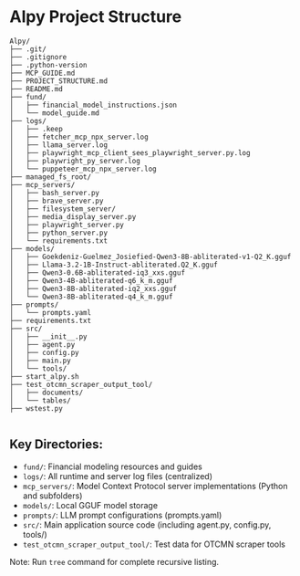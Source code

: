 # Alpy Project Structure

```
Alpy/
├── .git/
├── .gitignore
├── .python-version
├── MCP_GUIDE.md
├── PROJECT_STRUCTURE.md
├── README.md
├── fund/
│   ├── financial_model_instructions.json
│   └── model_guide.md
├── logs/
│   ├── .keep
│   ├── fetcher_mcp_npx_server.log
│   ├── llama_server.log
│   ├── playwright_mcp_client_sees_playwright_server.py.log
│   ├── playwright_py_server.log
│   └── puppeteer_mcp_npx_server.log
├── managed_fs_root/
├── mcp_servers/
│   ├── bash_server.py
│   ├── brave_server.py
│   ├── filesystem_server/
│   ├── media_display_server.py
│   ├── playwright_server.py
│   ├── python_server.py
│   └── requirements.txt
├── models/
│   ├── Goekdeniz-Guelmez_Josiefied-Qwen3-8B-abliterated-v1-Q2_K.gguf
│   ├── Llama-3.2-1B-Instruct-abliterated.Q2_K.gguf
│   ├── Qwen3-0.6B-abliterated-iq3_xxs.gguf
│   ├── Qwen3-4B-abliterated-q6_k_m.gguf
│   ├── Qwen3-8B-abliterated-iq2_xxs.gguf
│   └── Qwen3-8B-abliterated-q4_k_m.gguf
├── prompts/
│   └── prompts.yaml
├── requirements.txt
├── src/
│   ├── __init__.py
│   ├── agent.py
│   ├── config.py
│   ├── main.py
│   └── tools/
├── start_alpy.sh
├── test_otcmn_scraper_output_tool/
│   ├── documents/
│   └── tables/
├── wstest.py


```

## Key Directories:
- `fund/`: Financial modeling resources and guides
- `logs/`: All runtime and server log files (centralized)
- `mcp_servers/`: Model Context Protocol server implementations (Python and subfolders)
- `models/`: Local GGUF model storage
- `prompts/`: LLM prompt configurations (prompts.yaml)
- `src/`: Main application source code (including agent.py, config.py, tools/)
- `test_otcmn_scraper_output_tool/`: Test data for OTCMN scraper tools

Note: Run `tree` command for complete recursive listing.
